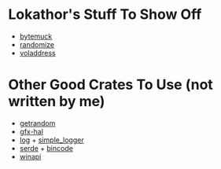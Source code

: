 
# Lokathor's Stuff To Show Off

* [bytemuck](https://crates.io/crates/bytemuck)
* [randomize](https://crates.io/crates/randomize)
* [voladdress](https://crates.io/crates/voladdress)

# Other Good Crates To Use (not written by me)

* [getrandom](https://crates.io/crates/getrandom)
* [gfx-hal](https://crates.io/crates/gfx-hal)
* [log](https://crates.io/crates/log) + [simple_logger](https://crates.io/crates/simple_logger)
* [serde](https://crates.io/crates/serde) + [bincode](https://crates.io/crates/bincode)
* [winapi](https://crates.io/crates/winapi)
